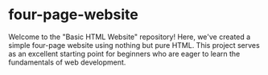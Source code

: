 # four-page-website
Welcome to the "Basic HTML Website" repository! Here, we've created a simple four-page website using nothing but pure HTML. This project serves as an excellent starting point for beginners who are eager to learn the fundamentals of web development.
